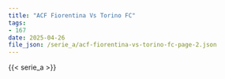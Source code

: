 ```yaml
---
title: "ACF Fiorentina Vs Torino FC"
tags:
- 167
date: 2025-04-26
file_json: /serie_a/acf-fiorentina-vs-torino-fc-page-2.json
---
```


{{< serie_a >}}
